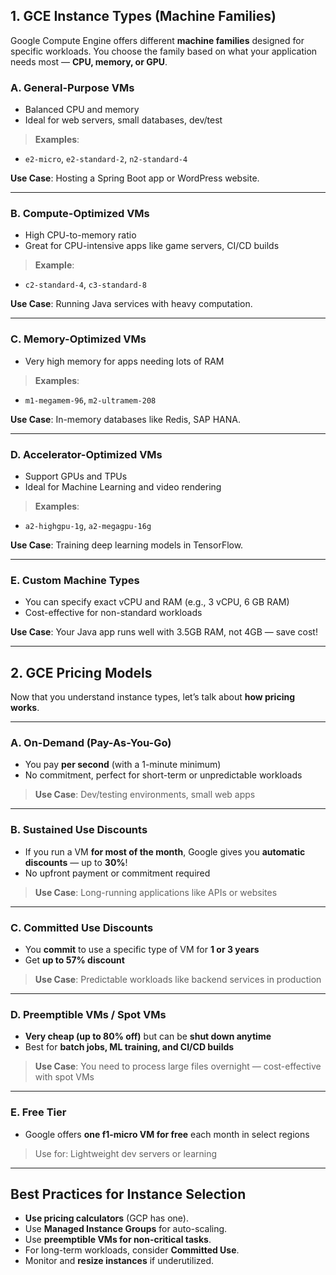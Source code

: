 
## **1. GCE Instance Types (Machine Families)**

Google Compute Engine offers different **machine families** designed for specific workloads. You choose the family based on what your application needs most — **CPU, memory, or GPU**.

### A. **General-Purpose VMs**

* Balanced CPU and memory
* Ideal for web servers, small databases, dev/test

> **Examples**:

* `e2-micro`, `e2-standard-2`, `n2-standard-4`

**Use Case**: Hosting a Spring Boot app or WordPress website.

---

### B. **Compute-Optimized VMs**

* High CPU-to-memory ratio
* Great for CPU-intensive apps like game servers, CI/CD builds

> **Example**:

* `c2-standard-4`, `c3-standard-8`

**Use Case**: Running Java services with heavy computation.

---

### C. **Memory-Optimized VMs**

* Very high memory for apps needing lots of RAM

> **Examples**:

* `m1-megamem-96`, `m2-ultramem-208`

**Use Case**: In-memory databases like Redis, SAP HANA.

---

### D. **Accelerator-Optimized VMs**

* Support GPUs and TPUs
* Ideal for Machine Learning and video rendering

> **Examples**:

* `a2-highgpu-1g`, `a2-megagpu-16g`

**Use Case**: Training deep learning models in TensorFlow.

---

### E. **Custom Machine Types**

* You can specify exact vCPU and RAM (e.g., 3 vCPU, 6 GB RAM)
* Cost-effective for non-standard workloads

**Use Case**: Your Java app runs well with 3.5GB RAM, not 4GB — save cost!

---

## **2. GCE Pricing Models**

Now that you understand instance types, let’s talk about **how pricing works**.

---

### A. **On-Demand (Pay-As-You-Go)**

* You pay **per second** (with a 1-minute minimum)
* No commitment, perfect for short-term or unpredictable workloads

> **Use Case**: Dev/testing environments, small web apps

---

### B. **Sustained Use Discounts**

* If you run a VM **for most of the month**, Google gives you **automatic discounts** — up to **30%**!
* No upfront payment or commitment required

> **Use Case**: Long-running applications like APIs or websites

---

### C. **Committed Use Discounts**

* You **commit** to use a specific type of VM for **1 or 3 years**
* Get **up to 57% discount**

> **Use Case**: Predictable workloads like backend services in production

---

### D. **Preemptible VMs / Spot VMs**

* **Very cheap (up to 80% off)** but can be **shut down anytime**
* Best for **batch jobs, ML training, and CI/CD builds**

> **Use Case**: You need to process large files overnight — cost-effective with spot VMs

---

### E. **Free Tier**

* Google offers **one f1-micro VM for free** each month in select regions

> Use for: Lightweight dev servers or learning

---


## Best Practices for Instance Selection

* **Use pricing calculators** (GCP has one).
* Use **Managed Instance Groups** for auto-scaling.
* Use **preemptible VMs for non-critical tasks**.
* For long-term workloads, consider **Committed Use**.
* Monitor and **resize instances** if underutilized.

